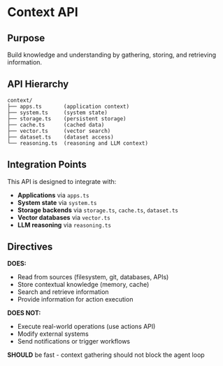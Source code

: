 # Context API

## Purpose

Build knowledge and understanding by gathering, storing, and retrieving information.

## API Hierarchy

```
context/
├── apps.ts       (application context)
├── system.ts     (system state)
├── storage.ts    (persistent storage)
├── cache.ts      (cached data)
├── vector.ts     (vector search)
├── dataset.ts    (dataset access)
└── reasoning.ts  (reasoning and LLM context)
```

## Integration Points

This API is designed to integrate with:

- **Applications** via `apps.ts`
- **System state** via `system.ts`
- **Storage backends** via `storage.ts`, `cache.ts`, `dataset.ts`
- **Vector databases** via `vector.ts`
- **LLM reasoning** via `reasoning.ts`

## Directives

**DOES:**

- Read from sources (filesystem, git, databases, APIs)
- Store contextual knowledge (memory, cache)
- Search and retrieve information
- Provide information for action execution

**DOES NOT:**

- Execute real-world operations (use actions API)
- Modify external systems
- Send notifications or trigger workflows

**SHOULD** be fast - context gathering should not block the agent loop
